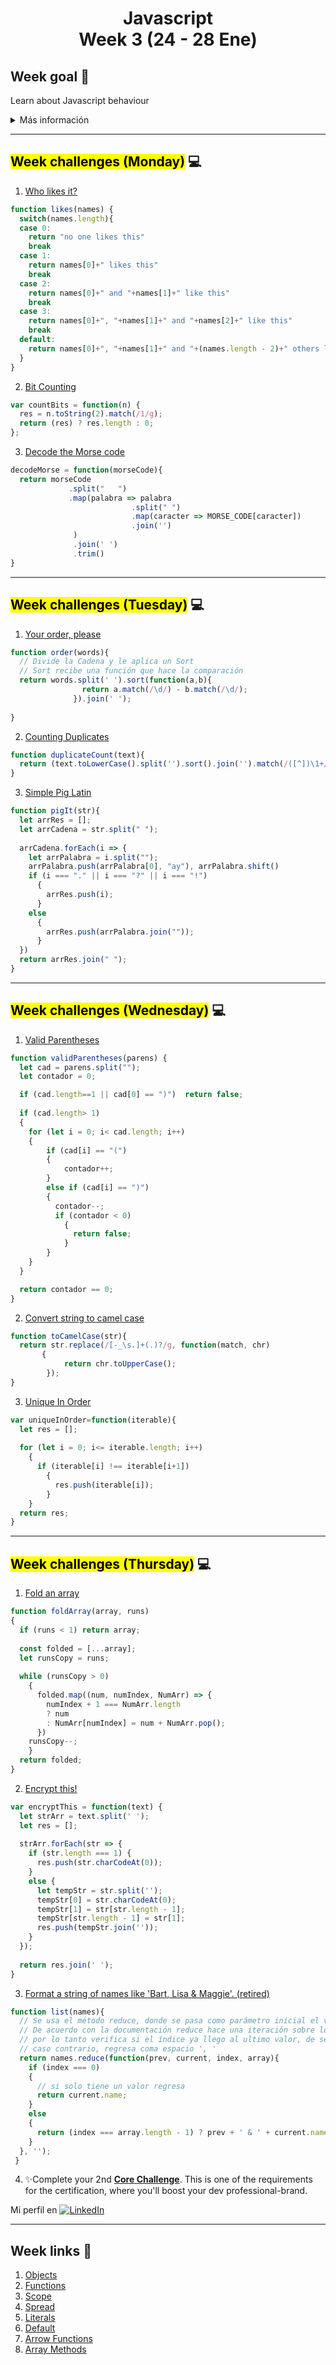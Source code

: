 <h1 align="center"><b>Javascript</b>
<br>Week 3 (24 - 28 Ene)</h1>

## Week goal 🏁

<p>Learn about Javascript behaviour</p>

<details>
  <summary>Más información</summary>
  <h3>Week subtopics</h3>

- Scope
- Spread Operator
- Template Strings
- Arrow functions
- Functions as argument
- Regular expressions
- Promises
- fetch
- Async, Await
- Falsy and thruthy values
- && and || for deafult and required values
- Clousures
- this
</details>

---

## <mark>Week challenges (Monday)</mark> 💻

1. [Who likes it?](https://www.codewars.com/kata/5266876b8f4bf2da9b000362)
```js
function likes(names) {
  switch(names.length){
  case 0:
    return "no one likes this"
    break
  case 1:
    return names[0]+" likes this"
    break
  case 2:
    return names[0]+" and "+names[1]+" like this"
    break
  case 3:
    return names[0]+", "+names[1]+" and "+names[2]+" like this"
    break
  default:
    return names[0]+", "+names[1]+" and "+(names.length - 2)+" others like this"
  }
}
```
2. [Bit Counting](https://www.codewars.com/kata/526571aae218b8ee490006f4)
```js
var countBits = function(n) {
  res = n.toString(2).match(/1/g);
  return (res) ? res.length : 0;
};
```
3. [Decode the Morse code](https://www.codewars.com/kata/54b724efac3d5402db00065e)
```js
decodeMorse = function(morseCode){
  return morseCode
             .split("   ") 
             .map(palabra => palabra
                           .split(" ") 
                           .map(caracter => MORSE_CODE[caracter]) 
                           .join('')
              )
              .join(' ')
              .trim()
}
```
---
## <mark>Week challenges (Tuesday)</mark> 💻

1. [Your order, please](https://www.codewars.com/kata/55c45be3b2079eccff00010f)
```js
function order(words){
  // Divide la Cadena y le aplica un Sort
  // Sort recibe una función que hace la comparación
  return words.split(' ').sort(function(a,b){
                return a.match(/\d/) - b.match(/\d/);
              }).join(' ');
  
}
```
2. [Counting Duplicates](https://www.codewars.com/kata/54bf1c2cd5b56cc47f0007a1)
```js
function duplicateCount(text){
  return (text.toLowerCase().split('').sort().join('').match(/([^])\1+/g) || []).length;
}
```
3. [Simple Pig Latin](https://www.codewars.com/kata/520b9d2ad5c005041100000f)
```js
function pigIt(str){
  let arrRes = [];
  let arrCadena = str.split(" ");
  
  arrCadena.forEach(i => {
    let arrPalabra = i.split("");
    arrPalabra.push(arrPalabra[0], "ay"), arrPalabra.shift()
    if (i === "." || i === "?" || i === "!")
      {
        arrRes.push(i);
      }
    else
      {
        arrRes.push(arrPalabra.join(""));
      }
  })
  return arrRes.join(" ");
}
```
---
## <mark>Week challenges (Wednesday)</mark> 💻

1. [Valid Parentheses](https://www.codewars.com/kata/52774a314c2333f0a7000688)
```js
function validParentheses(parens) {
  let cad = parens.split("");
  let contador = 0;

  if (cad.length==1 || cad[0] == ")")  return false;
  
  if (cad.length> 1)
  {
    for (let i = 0; i< cad.length; i++)  
    {
        if (cad[i] == "(")
        {
            contador++;
        }
        else if (cad[i] == ")") 
        {
          contador--;
          if (contador < 0) 
            {
              return false;
            }
        }
    }
  }

  return contador == 0;
}
```
2. [Convert string to camel case](https://www.codewars.com/kata/517abf86da9663f1d2000003)
```js
function toCamelCase(str){
  return str.replace(/[-_\s.]+(.)?/g, function(match, chr)
       {
            return chr.toUpperCase();
        });
}
```
3. [Unique In Order](https://www.codewars.com/kata/54e6533c92449cc251001667)
```js
var uniqueInOrder=function(iterable){
  let res = [];
  
  for (let i = 0; i<= iterable.length; i++)
    {
      if (iterable[i] !== iterable[i+1])
        {
          res.push(iterable[i]);
        }
    }
  return res;
}
```
---
## <mark>Week challenges (Thursday)</mark> 💻

1. [Fold an array](https://www.codewars.com/kata/57ea70aa5500adfe8a000110)
```js
function foldArray(array, runs)
{
  if (runs < 1) return array;
  
  const folded = [...array];
  let runsCopy = runs;
  
  while (runsCopy > 0)
    {
      folded.map((num, numIndex, NumArr) => {
        numIndex + 1 === NumArr.length
        ? num
        : NumArr[numIndex] = num + NumArr.pop();
      })
    runsCopy--;
    }
  return folded;
}
```
2. [Encrypt this!](https://www.codewars.com/kata/5848565e273af816fb000449)
```js
var encryptThis = function(text) {
  let strArr = text.split(' ');
  let res = [];
  
  strArr.forEach(str => {
    if (str.length === 1) {
      res.push(str.charCodeAt(0));
    } 
    else {
      let tempStr = str.split('');
      tempStr[0] = str.charCodeAt(0);
      tempStr[1] = str[str.length - 1];
      tempStr[str.length - 1] = str[1];
      res.push(tempStr.join(''));
    }
  });
  
  return res.join(' ');
}
```
3. [Format a string of names like 'Bart, Lisa & Maggie'. (retired)](https://www.codewars.com/kata/53368a47e38700bd8300030d)
```js
function list(names){
  // Se usa el método reduce, donde se pasa como parámetro inicial el valor vacio ''
  // De acuerdo con la documentación reduce hace una iteración sobre los elementos del arreglo
  // por lo tanto verifica si el índice ya llego al ultimo valor, de ser verdadero, agrega ampersand
  // caso contrario, regresa coma espacio ', '
  return names.reduce(function(prev, current, index, array){
    if (index === 0)
    {
      // si solo tiene un valor regresa
      return current.name;
    }
    else
    {
      return (index === array.length - 1) ? prev + ' & ' + current.name : prev + ', ' + current.name;
    }
  }, '');
 }
```
4. ✨Complete your 2nd [**Core Challenge**](https://corecode.notion.site/LinkedIn-Boost-5974abb0f917458ea235d3288ac6c7d3). This is one of the requirements for the certification, where you'll boost your dev professional-brand.

Mi perfil en [![LinkedIn](https://img.shields.io/badge/linkedin-%230077B5.svg?style=for-the-badge&logo=linkedin&logoColor=white)](https://www.linkedin.com/in/gabriel-moyeda-estrada/)

---
## Week links 🔗

1. [Objects](./Examples/00_objects.js)
2. [Functions](./Examples/01_functions.js)
3. [Scope](./Examples/02_scopes.js)
4. [Spread](./Examples/03_spread.js)
5. [Literals](./Examples/04_literals.js)
6. [Default](./Examples/05_default.js)
7. [Arrow Functions](./Examples/06_arrf.js)
8. [Array Methods](./Examples/07_a_methods.js)